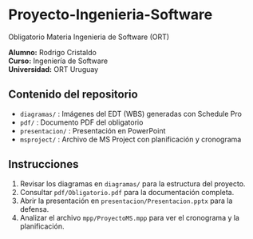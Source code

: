 # Proyecto-Ingenieria-Software
Obligatorio Materia Ingenieria de Software (ORT)

**Alumno:** Rodrigo Cristaldo  
**Curso:** Ingeniería de Software  
**Universidad:** ORT Uruguay  

## Contenido del repositorio
- `diagramas/` : Imágenes del EDT (WBS) generadas con Schedule Pro
- `pdf/` : Documento PDF del obligatorio
- `presentacion/` : Presentación en PowerPoint
- `msproject/` : Archivo de MS Project con planificación y cronograma

## Instrucciones
1. Revisar los diagramas en `diagramas/` para la estructura del proyecto.  
2. Consultar `pdf/Obligatorio.pdf` para la documentación completa.  
3. Abrir la presentación en `presentacion/Presentacion.pptx` para la defensa.  
4. Analizar el archivo `mpp/ProyectoMS.mpp` para ver el cronograma y la planificación.
